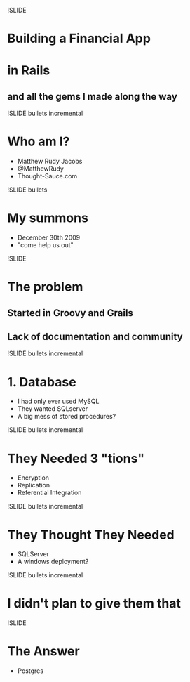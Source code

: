 !SLIDE 
# Building a Financial App #
# in Rails #
## and all the gems I made along the way ##

!SLIDE bullets incremental
# Who am I?
* Matthew Rudy Jacobs
* @MatthewRudy
* Thought-Sauce.com

!SLIDE bullets
# My summons
* December 30th 2009
* "come help us out"

!SLIDE
# The problem
## Started in Groovy and Grails
## Lack of documentation and community

!SLIDE bullets incremental
# 1. Database
* I had only ever used MySQL
* They wanted SQLserver
* A big mess of stored procedures?

!SLIDE bullets incremental
# They Needed 3 "tions"
* Encryption
* Replication
* Referential Integration

!SLIDE bullets incremental
# They Thought They Needed
* SQLServer
* A windows deployment?

!SLIDE bullets incremental
# I didn't plan to give them that

!SLIDE
# The Answer
* Postgres
